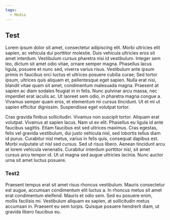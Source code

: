 ```yaml
---
tags:
  - Media
---
```


## Test

Lorem ipsum dolor sit amet, consectetur adipiscing elit. Morbi ultricies elit sapien, ac vehicula dui porttitor molestie. Duis vehicula ultricies eros sit amet interdum. Vestibulum cursus pharetra nisi id vestibulum. Integer sem leo, dictum sit amet odio vitae, ornare semper magna. Phasellus lacus ligula, posuere et nunc sed, viverra varius risus. Vestibulum ante ipsum primis in faucibus orci luctus et ultrices posuere cubilia curae; Sed tortor ipsum, ultrices quis aliquam et, pellentesque eget sapien. Nulla erat nisi, blandit vitae quam sit amet, condimentum malesuada magna. Praesent at sapien ac diam sodales feugiat in in felis. Nunc pulvinar arcu massa, nec imperdiet erat iaculis ac. Ut laoreet sem odio, in pharetra magna congue a. Vivamus semper quam eros, et elementum mi cursus tincidunt. Ut et mi ut sapien efficitur dignissim. Suspendisse eget volutpat tortor.

Cras gravida finibus sollicitudin. Vivamus non suscipit tortor. Aliquam erat volutpat. Vivamus at sapien lacus. Nam ut ex elit. Phasellus eu ligula id ante faucibus sagittis. Etiam faucibus est sed ultrices maximus. Cras egestas, felis vel gravida vestibulum, dui justo vehicula nisl, sed lobortis tellus diam id purus. Curabitur nisl metus, varius in felis quis, consequat dapibus est. Morbi vulputate ut nisl sed cursus. Sed ut risus libero. Aenean tincidunt arcu at lorem vehicula venenatis. Curabitur interdum porttitor nisl, sit amet cursus arcu tempor id. Ut ut magna sed augue ultricies lacinia. Nunc auctor urna sit amet luctus posuere.


### Test2

Praesent tempus erat sit amet risus rhoncus vestibulum. Mauris consectetur est augue, accumsan condimentum elit luctus a. In rhoncus metus sit amet erat condimentum eleifend. Mauris et odio sem. Sed eu posuere enim, mollis facilisis mi. Vestibulum aliquam ex sapien, at sollicitudin metus accumsan in. Praesent eu sem turpis. Quisque posuere hendrerit diam, ut gravida libero faucibus eu.

